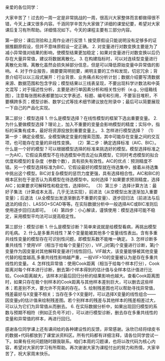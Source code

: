 亲爱的各位同学：



大家辛苦了！过去的一周一定是非常挑战的一周，很高兴大家整体而言都做得很不错，今天上课又很多内容。千涵同学辛苦为大家做了详细的课堂纪要，希望对大家课后复习有所帮助。详细情况如下。今天的课程主要有三部分内容。 



第一部分：课后测验和上周作业进行反馈 1. 接受原假设只能说明没有足够多的证据推翻原假设，但并不意味原假设一定正确。 2. 对变量进行对数变换主要是为了减小异常值对结果的影响，使模型结果更加稳定；如果对变量进行对数变换以后仍存在大量异常值，建议将数据离散化。 3. 在构建指标时，可以对连续型变量进行离散化处理。离散化虽然会损失掉部分信息，但是可以降低原始变量中异常值的影响。 4. 对于作业报告，摘要要简明扼要，阐明主要的工作和发现，切忌冗余；背景介绍可以以三段式展开：行业背景、业务痛点和分析计划；数据介绍要写清数据来源、数据范围和包含字段；模型结果以三线表呈现，不要出现科学计数法和中英文混写；对于描述性分析，主要是进行单因素分析和相关性分析（e.g., 分组箱线图），注意每张图和表都要加以文字表述、标题、编号和引用，不要盲目堆积，不要横跨多页；模型诊断、数学公式等技术细节建议放在附录中；最后可以简要展现一下自己的产品化实现。  



第二部分：模型选择 1. 什么是模型选择？在线性模型的框架下选出重要变量。 2. 为什么要做模型选择？理论上，加入不重要的变量会影响模型的精度；实际中，指标的采集有成本，最好将资源投放到重要变量上。 3. 怎样进行模型选择？ （1）第一步：确定全模型。全模型确定变量的搜索范围，其中可能存在变量之间的交互项，也可能存在变量的非线性变换。 （2）第二步：确定选择标准（AIC、BIC）。什么是一个好的模型？可以根据模型选择的标准来挑选好的模型。模型选择标准之一为AIC，它假设真模型不在待选模型中而去近似真模型，它同时考虑模型的拟合优度和模型的复杂度（参数个数），具有损失有效性。AIC的优点：预测精度不错。另一个模型选择标准为BIC，它假设最好的模型就在待选集中，接着从待选集中挑出这个模型。BIC对复杂模型的惩罚力度更强，具有选择相合性。AIC和BIC的根本区别在于是否认为真模型在待选模型中。如何选择？如果要求预测精度，选择AIC；如果要求可解释性和稳定性，选择BIC。 （3）第三步：选择计算方法：最好子集法（计算成本太高，几乎无法实现），前进法（从空模型出发逐渐加入重要变量）；后退法（从全模型出发逐渐删去不重要的变量）、逐步回归法（前进法与后退法的结合）、LASSO+SCAD等等。在实际数据分析中一般选择AIC或BIC准则后使用逐步回归法即可。 （4）第四步：小心解读，谨慎使用：模型选择可能不稳定，采用模型平均法可以提高稳定性。 



第三部分：模型诊断 1. 什么是模型诊断？简单来说就是给模型看病，再挑出模型的毛病。 2. 什么是多重共线性？某个变量能被其他多个变量线性表出。含有多重共线性变量的模型存在可识别性问题，即模型系数不能唯一确定。 3. 怎样诊断多重共线性？使用VIF（相当于给每个变量打分），VIF_j对第j个变量进行诊断，第j个变量作为因变量对其他解释变量进行线性回归。VIF越大，该变量能够被其他变量代替的程度越高,多重共线性影响越严重，一般VIF>10的变量被认为是存在多重共线性的变量。 4. 怎样找异常值：使用Cook距离（相当于给每个样本打分），Cook距离对每个样本进行诊断，删去第i个样本得到的估计值与全样本估计值进行比较。Cook距离越大，该样本对最后回归分析的结果影响也越大。查看Cook距离图时，如果只存在极个别样本的Cook距离与其他样本差别巨大，可以删去这些样本；若差别不大，要允许不完美的存在。 5. 绘制残差图也可以帮助寻找异常值，残差最好与X变量不相关；当存在多个X变量时，可以选择X变量的线性组合——因变量y的估计值来绘制残差图。若个别样本的残差与其他样本的残差相差过大，可以认为它们为异常值从而删去。 6. 在实际数据分析中，如果出现回归模型的系数与预期不相符（例如正负号不对），可以进行模型诊断，删去存在多重共线性的变量和异常值的样本，再进行回归。



感谢各位同学课上还有课间给的各种建设性的反馈，非常感谢。泳欣已经将绿皮书的数据+代码都放到了课堂派资料区。所有代码都有详细注释，请各位同学尝试一下。如果有任何问题随时跟我联系。咱们本周的习题课，也将以改代码为核心内容，希望对大家的学习有所帮助。再次谢谢大家为课程付出的努力和热情，大家辛苦了，祝大家周末快乐。


